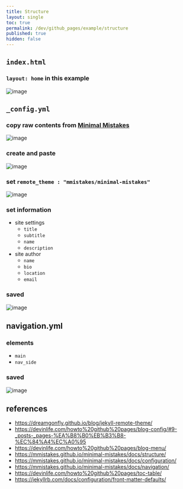 ```yaml
---
title: Structure
layout: single
toc: true
permalink: /dev/github_pages/example/structure
published: true
hidden: false
---
```


## `index.html`

### `layout: home` in this example

![image](https://user-images.githubusercontent.com/92285528/143045010-98639fc5-1bbb-4cd5-999c-66bef51c1030.png)

## `_config.yml`

### copy raw contents from [Minimal Mistakes](https://github.com/mmistakes/minimal-mistakes)

![image](https://user-images.githubusercontent.com/92285528/143048850-9d6d5a16-d76f-45a7-9716-0d59bc64a836.png)

### create and paste

![image](https://user-images.githubusercontent.com/92285528/143049485-a2ee1efb-2563-4b29-939b-39545e52ad16.png)

### set `remote_theme : "mmistakes/minimal-mistakes"`

![image](https://user-images.githubusercontent.com/92285528/143049894-ba643360-5ec5-49d4-9bd7-5a72eab51383.png)

### set information

- site settings
  - `title`
  - `subtitle`
  - `name`
  - `description`
- site author
  - `name`
  - `bio`
  - `location`
  - `email`

### saved

![image](https://user-images.githubusercontent.com/92285528/143051516-bb6e3c92-16a8-4de6-8c81-5d5cadf51819.png)

## navigation.yml

### elements

- `main`
- `nav_side`

### saved

![image](https://user-images.githubusercontent.com/92285528/143074318-1654873d-f8f3-449a-815b-a142cd1dc815.png)

## references

- <https://dreamgonfly.github.io/blog/jekyll-remote-theme/>
- <https://devinlife.com/howto%20github%20pages/blog-config/#9-_posts-_pages-%EA%B8%B0%EB%B3%B8-%EC%84%A4%EC%A0%95>
- <https://devinlife.com/howto%20github%20pages/blog-menu/>
- <https://mmistakes.github.io/minimal-mistakes/docs/structure/>
- <https://mmistakes.github.io/minimal-mistakes/docs/configuration/>
- <https://mmistakes.github.io/minimal-mistakes/docs/navigation/>
- <https://devinlife.com/howto%20github%20pages/toc-table/>
- <https://jekyllrb.com/docs/configuration/front-matter-defaults/>
